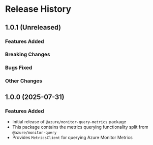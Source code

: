 # Release History

## 1.0.1 (Unreleased)

### Features Added

### Breaking Changes

### Bugs Fixed

### Other Changes

## 1.0.0 (2025-07-31)

### Features Added

- Initial release of `@azure/monitor-query-metrics` package
- This package contains the metrics querying functionality split from `@azure/monitor-query`
- Provides `MetricsClient` for querying Azure Monitor Metrics
